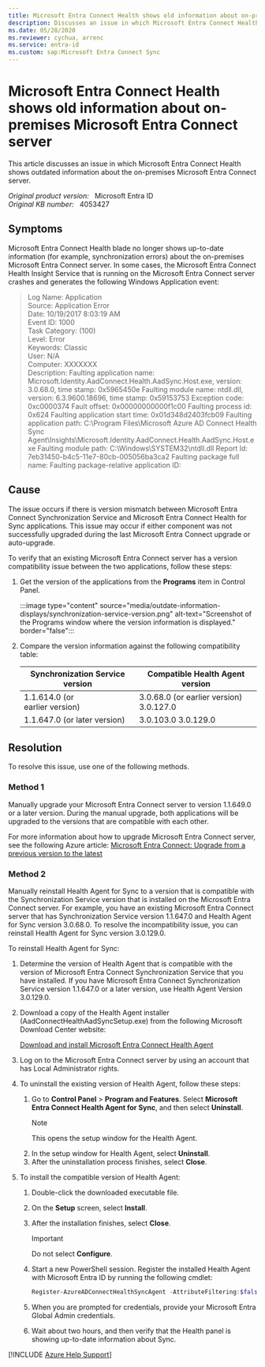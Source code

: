 ```yaml
---
title: Microsoft Entra Connect Health shows old information about on-premises server
description: Discusses an issue in which Microsoft Entra Connect Health shows outdated information about the on-premises Microsoft Entra Connect server. Provides a resolution.
ms.date: 05/28/2020
ms.reviewer: cychua, arrenc
ms.service: entra-id
ms.custom: sap:Microsoft Entra Connect Sync
---
```

# Microsoft Entra Connect Health shows old information about on-premises Microsoft Entra Connect server

This article discusses an issue in which Microsoft Entra Connect Health shows outdated information about the on-premises Microsoft Entra Connect server.

_Original product version:_ &nbsp; Microsoft Entra ID  
_Original KB number:_ &nbsp; 4053427

## Symptoms

Microsoft Entra Connect Health blade no longer shows up-to-date information (for example, synchronization errors) about the on-premises Microsoft Entra Connect server. In some cases, the Microsoft Entra Connect Health Insight Service that is running on the Microsoft Entra Connect server crashes and generates the following Windows Application event:

> Log Name: Application  
Source: Application Error  
Date: 10/19/2017 8:03:19 AM  
Event ID: 1000  
Task Category: (100)  
Level: Error  
Keywords: Classic  
User: N/A  
Computer: XXXXXXX  
Description: Faulting application name: Microsoft.Identity.AadConnect.Health.AadSync.Host.exe, version: 3.0.68.0, time stamp: 0x5965450e Faulting module name: ntdll.dll, version: 6.3.9600.18696, time stamp: 0x59153753 Exception code: 0xc0000374 Fault offset: 0x00000000000f1c00 Faulting process id: 0x624 Faulting application start time: 0x01d348d2403fcb09 Faulting application path: C:\Program Files\Microsoft Azure AD Connect Health Sync Agent\Insights\Microsoft.Identity.AadConnect.Health.AadSync.Host.exe Faulting module path: C:\Windows\SYSTEM32\ntdll.dll Report Id: 7eb31450-b4c5-11e7-80cb-005056ba3ca2 Faulting package full name: Faulting package-relative application ID:

## Cause

The issue occurs if there is version mismatch between Microsoft Entra Connect Synchronization Service and Microsoft Entra Connect Health for Sync applications. This issue may occur if either component was not successfully upgraded during the last Microsoft Entra Connect upgrade or auto-upgrade.

To verify that an existing Microsoft Entra Connect server has a version compatibility issue between the two applications, follow these steps:

1. Get the version of the applications from the **Programs** item in Control Panel.

    :::image type="content" source="media/outdate-information-displays/synchronization-service-version.png" alt-text="Screenshot of the Programs window where the version information is displayed." border="false":::

2. Compare the version information against the following compatibility table:

    |Synchronization Service version|Compatible Health Agent version|
    |---|---|
    | 1.1.614.0 (or earlier version)| 3.0.68.0 (or earlier version) 3.0.127.0 |
    | 1.1.647.0 (or later version)| 3.0.103.0 3.0.129.0 |

## Resolution

To resolve this issue, use one of the following methods.

### Method 1

Manually upgrade your Microsoft Entra Connect server to version 1.1.649.0 or a later version. During the manual upgrade, both applications will be upgraded to the versions that are compatible with each other.

For more information about how to upgrade Microsoft Entra Connect server, see the following Azure article: [Microsoft Entra Connect: Upgrade from a previous version to the latest](/azure/active-directory/connect/active-directory-aadconnect-upgrade-previous-version)

### Method 2

Manually reinstall Health Agent for Sync to a version that is compatible with the Synchronization Service version that is installed on the Microsoft Entra Connect server. For example, you have an existing Microsoft Entra Connect server that has Synchronization Service version 1.1.647.0 and Health Agent for Sync version 3.0.68.0. To resolve the incompatibility issue, you can reinstall Health Agent for Sync version 3.0.129.0.

To reinstall Health Agent for Sync:

1. Determine the version of Health Agent that is compatible with the version of Microsoft Entra Connect Synchronization Service that you have installed. If you have Microsoft Entra Connect Synchronization Service version 1.1.647.0 or a later version, use Health Agent Version 3.0.129.0.

2. Download a copy of the Health Agent installer (AadConnectHealthAadSyncSetup.exe) from the following Microsoft Download Center website:

    [Download and install Microsoft Entra Connect Health Agent](/azure/active-directory/hybrid/how-to-connect-install-roadmap#download-and-install-azure-ad-connect-health-agent)

3. Log on to the Microsoft Entra Connect server by using an account that has Local Administrator rights.
4. To uninstall the existing version of Health Agent, follow these steps:

    1. Go to **Control Panel** > **Program and Features**. Select **Microsoft Entra Connect Health Agent for Sync**, and then select **Uninstall**.
        > [!NOTE]
        > This opens the setup window for the Health Agent.
    2. In the setup window for Health Agent, select **Uninstall**.
    3. After the uninstallation process finishes, select **Close**.

5. To install the compatible version of Health Agent:

   1. Double-click the downloaded executable file.
   2. On the **Setup** screen, select **Install**.
   3. After the installation finishes, select **Close**.
        > [!IMPORTANT]
        > Do not select **Configure**.
   4. Start a new PowerShell session. Register the installed Health Agent with Microsoft Entra ID by running the following cmdlet:

        ```powershell
        Register-AzureADConnectHealthSyncAgent -AttributeFiltering:$false -StagingMode:$false
        ```

   5. When you are prompted for credentials, provide your Microsoft Entra Global Admin credentials.
   6. Wait about two hours, and then verify that the Health panel is showing up-to-date information about Sync.

[!INCLUDE [Azure Help Support](../../../../includes/azure-help-support.md)]
